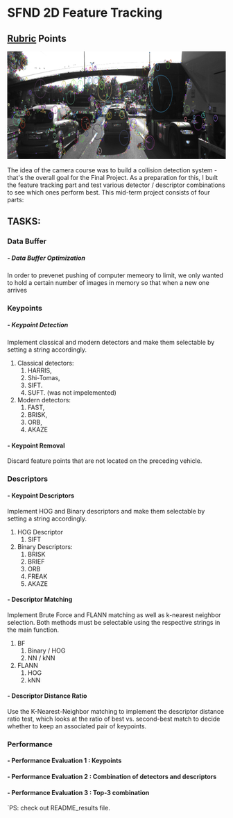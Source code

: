 # SFND 2D Feature Tracking
## [Rubric](https://review.udacity.com/#!/rubrics/2549/view) Points
<img src="images/keypoints.png" width="820" height="248" />

The idea of the camera course was to build a collision detection system - that's the overall goal for the Final Project. As a preparation for this, I buılt the feature tracking part and test various detector / descriptor combinations to see which ones perform best. This mid-term project consists of four parts:

## TASKS:
### Data Buffer
##### -	 Data Buffer Optimization
   In order to prevenet pushing of computer memeory to limit, we only wanted to hold a certain number of images in memory so that when a new one arrives


### Keypoints

##### - Keypoint Detection
Implement classical and modern detectors and make them selectable by setting a string accordingly.
1. Classical detectors:
	1.	HARRIS, 
	2.	Shi-Tomas,
	3.	SIFT.
	4.	SUFT. (was not impelemented)
2. Modern detectors:
	1.	FAST,
	2.	BRISK,
	3.	ORB,
	4.	AKAZE
   
#### - Keypoint Removal
 Discard feature points that are not located on the preceding vehicle.
 
### Descriptors 
#### - Keypoint Descriptors
Implement HOG and Binary descriptors and make them selectable by setting a string accordingly.
1. HOG Descriptor
	1.	SIFT
2. Binary Descriptors:
	1.	BRISK 
	2.	BRIEF 
	3.	ORB 
	4.	FREAK 
	5.	AKAZE
    
#### - Descriptor Matching
Implement Brute Force and FLANN matching as well as k-nearest neighbor selection. 
Both methods must be selectable using the respective strings in the main function.
1.	BF     
	1.	Binary / HOG 
	2.	NN / kNN
2.	FLANN 
	1.	HOG
	2.	kNN

#### - Descriptor Distance Ratio
Use the K-Nearest-Neighbor matching to implement the descriptor distance ratio test, which looks at the ratio of best vs. 
second-best match to decide whether to keep an associated pair of keypoints.

### Performance
#### - Performance Evaluation 1 : Keypoints 
    
#### - Performance Evaluation 2 : Combination of detectors and descriptors

#### - Performance Evaluation 3 : Top-3 combination 
`PS: check out README_results file. 
